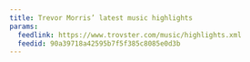 ```yaml
---
title: Trevor Morris’ latest music highlights
params:
  feedlink: https://www.trovster.com/music/highlights.xml
  feedid: 90a39718a42595b7f5f385c8085e0d3b
---
```

